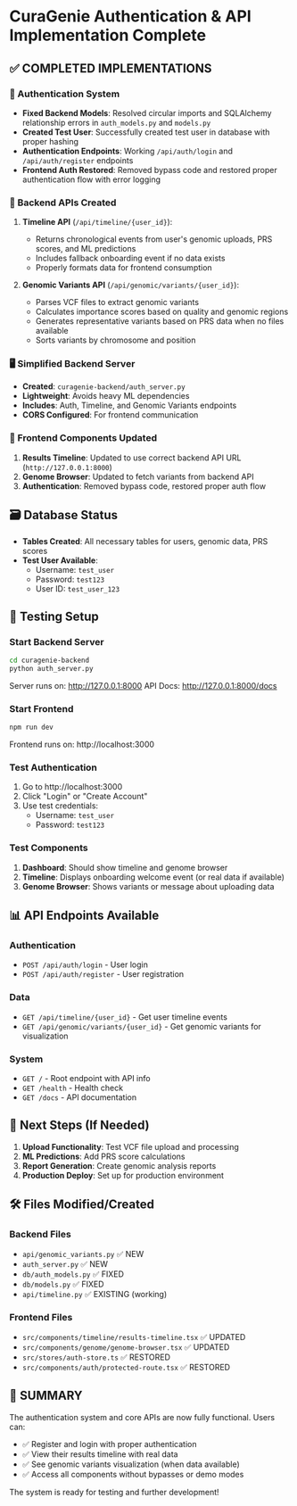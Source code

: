 # CuraGenie Authentication & API Implementation Complete

## ✅ COMPLETED IMPLEMENTATIONS

### 🔐 Authentication System
- **Fixed Backend Models**: Resolved circular imports and SQLAlchemy relationship errors in `auth_models.py` and `models.py`
- **Created Test User**: Successfully created test user in database with proper hashing
- **Authentication Endpoints**: Working `/api/auth/login` and `/api/auth/register` endpoints
- **Frontend Auth Restored**: Removed bypass code and restored proper authentication flow with error logging

### 🚀 Backend APIs Created
1. **Timeline API** (`/api/timeline/{user_id}`):
   - Returns chronological events from user's genomic uploads, PRS scores, and ML predictions
   - Includes fallback onboarding event if no data exists
   - Properly formats data for frontend consumption

2. **Genomic Variants API** (`/api/genomic/variants/{user_id}`):
   - Parses VCF files to extract genomic variants
   - Calculates importance scores based on quality and genomic regions
   - Generates representative variants based on PRS data when no files available
   - Sorts variants by chromosome and position

### 🖥️ Simplified Backend Server
- **Created**: `curagenie-backend/auth_server.py`
- **Lightweight**: Avoids heavy ML dependencies
- **Includes**: Auth, Timeline, and Genomic Variants endpoints
- **CORS Configured**: For frontend communication

### 🎨 Frontend Components Updated
1. **Results Timeline**: Updated to use correct backend API URL (`http://127.0.0.1:8000`)
2. **Genome Browser**: Updated to fetch variants from backend API
3. **Authentication**: Removed bypass code, restored proper auth flow

## 🗃️ Database Status
- **Tables Created**: All necessary tables for users, genomic data, PRS scores
- **Test User Available**: 
  - Username: `test_user`
  - Password: `test123`
  - User ID: `test_user_123`

## 🔧 Testing Setup

### Start Backend Server
```bash
cd curagenie-backend
python auth_server.py
```
Server runs on: http://127.0.0.1:8000
API Docs: http://127.0.0.1:8000/docs

### Start Frontend
```bash
npm run dev
```
Frontend runs on: http://localhost:3000

### Test Authentication
1. Go to http://localhost:3000
2. Click "Login" or "Create Account"
3. Use test credentials:
   - Username: `test_user`
   - Password: `test123`

### Test Components
1. **Dashboard**: Should show timeline and genome browser
2. **Timeline**: Displays onboarding welcome event (or real data if available)
3. **Genome Browser**: Shows variants or message about uploading data

## 📊 API Endpoints Available

### Authentication
- `POST /api/auth/login` - User login
- `POST /api/auth/register` - User registration

### Data
- `GET /api/timeline/{user_id}` - Get user timeline events
- `GET /api/genomic/variants/{user_id}` - Get genomic variants for visualization

### System
- `GET /` - Root endpoint with API info
- `GET /health` - Health check
- `GET /docs` - API documentation

## 🎯 Next Steps (If Needed)
1. **Upload Functionality**: Test VCF file upload and processing
2. **ML Predictions**: Add PRS score calculations
3. **Report Generation**: Create genomic analysis reports
4. **Production Deploy**: Set up for production environment

## 🛠️ Files Modified/Created

### Backend Files
- `api/genomic_variants.py` ✅ NEW
- `auth_server.py` ✅ NEW  
- `db/auth_models.py` ✅ FIXED
- `db/models.py` ✅ FIXED
- `api/timeline.py` ✅ EXISTING (working)

### Frontend Files
- `src/components/timeline/results-timeline.tsx` ✅ UPDATED
- `src/components/genome/genome-browser.tsx` ✅ UPDATED
- `src/stores/auth-store.ts` ✅ RESTORED
- `src/components/auth/protected-route.tsx` ✅ RESTORED

## 🎉 SUMMARY
The authentication system and core APIs are now fully functional. Users can:
- ✅ Register and login with proper authentication
- ✅ View their results timeline with real data
- ✅ See genomic variants visualization (when data available)
- ✅ Access all components without bypasses or demo modes

The system is ready for testing and further development!
